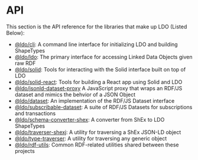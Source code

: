 # API

This section is the API reference for the libraries that make up LDO (Listed Below):

- [@ldo/cli](cli/index.md): A command line interface for initializing LDO and building ShapeTypes
- [@ldo/ldo](ldo/index.md): The primary interface for accessing Linked Data Objects given raw RDF
- [@ldo/solid](solid/index.md): Tools for interacting with the Solid interface built on top of LDO
- [@ldo/solid-react](solid-react/index.md): Tools for building a React app using Solid and LDO
- [@ldo/jsonld-dataset-proxy](jsonld-dataset-proxy/index.md) A JavaScript proxy that wraps an RDF/JS dataset and mimics the behvior of a JSON Object
- [@ldo/dataset](dataset/index.md): An implementation of the RDF/JS Dataset interface
- [@ldo/subscribable-dataset](subscribable-dataset/index.md): A suite of RDF/JS Datasets for subscriptions and transactions
- [@ldo/schema-converter-shex](schema-converter-shex/index.md): A converter from ShEx to LDO ShapeTypes
- [@ldo/traverser-shexj](traverser-shexj/index.md): A utility for traversing a ShEx JSON-LD object
- [@ldo/type-traverser](type-traverser/index.md): A utility for traversing any generic object
- [@ldo/rdf-utils](rdf-utils/index.md): Common RDF-related utilities shared between these projects
